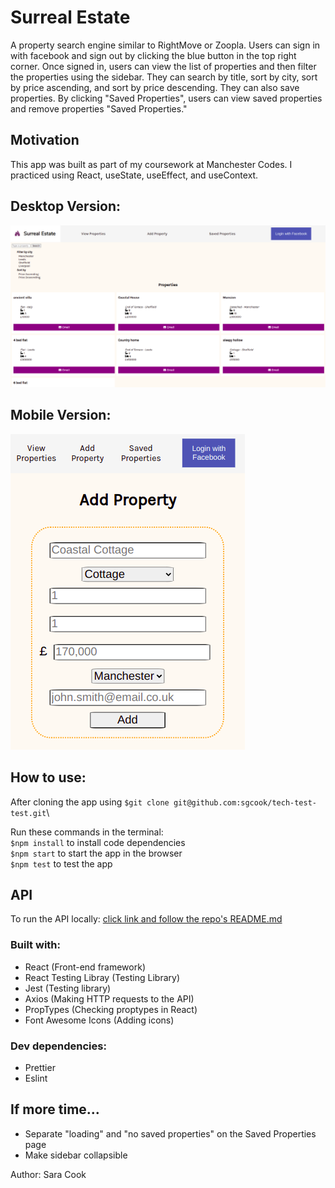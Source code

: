 # Surreal Estate

A property search engine similar to RightMove or Zoopla. Users can sign in with facebook and sign out by clicking the blue button in the top right corner. Once signed in, users can view the list of properties and then filter the properties using the sidebar. They can search by title, sort by city, sort by price ascending, and sort by price descending. They can also save properties. By clicking "Saved Properties", users can view saved properties and remove properties "Saved Properties."

## Motivation

This app was built as part of my coursework at Manchester Codes. I practiced using React, useState, useEffect, and useContext.

## Desktop Version:

![desktop version](./src//desktop.png)

## Mobile Version:

![mobile version](./src/mobile.png)

## How to use:

After cloning the app using `$git clone git@github.com:sgcook/tech-test-test.git`\

Run these commands in the terminal:\
`$npm install` to install code dependencies\
`$npm start` to start the app in the browser\
`$npm test` to test the app

## API

To run the API locally: [click link and follow the repo's README.md](https://github.com/MCRcodes/surreal-estate-api)

### Built with:

- React (Front-end framework)
- React Testing Libray (Testing Library)
- Jest (Testing library)
- Axios (Making HTTP requests to the API)
- PropTypes (Checking proptypes in React)
- Font Awesome Icons (Adding icons)

### Dev dependencies:

- Prettier
- Eslint

## If more time...

- Separate "loading" and "no saved properties" on the Saved Properties page
- Make sidebar collapsible

Author: Sara Cook
